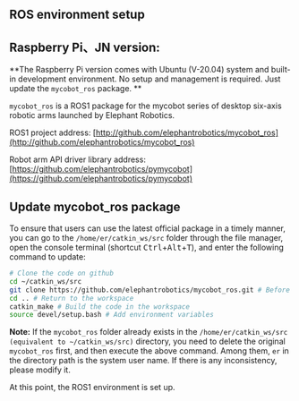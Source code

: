 ## ROS environment setup
## Raspberry Pi、JN version:

**The Raspberry Pi version comes with Ubuntu (V-20.04) system and built-in development environment. No setup and management is required. Just update the `mycobot_ros` package. **

`mycobot_ros` is a ROS1 package for the mycobot series of desktop six-axis robotic arms launched by Elephant Robotics.

ROS1 project address: [http://github.com/elephantrobotics/mycobot_ros](http://github.com/elephantrobotics/mycobot_ros)

Robot arm API driver library address: [https://github.com/elephantrobotics/pymycobot](https://github.com/elephantrobotics/pymycobot)

## Update mycobot_ros package

To ensure that users can use the latest official package in a timely manner, you can go to the `/home/er/catkin_ws/src` folder through the file manager, open the console terminal (shortcut <kbd>Ctrl</kbd>+<kbd>Alt</kbd>+<kbd>T</kbd>), and enter the following command to update:

```bash
# Clone the code on github
cd ~/catkin_ws/src
git clone https://github.com/elephantrobotics/mycobot_ros.git # Before deciding whether to execute this command, please check the following note
cd .. # Return to the workspace
catkin_make # Build the code in the workspace
source devel/setup.bash # Add environment variables
```

**Note:** If the `mycobot_ros` folder already exists in the `/home/er/catkin_ws/src (equivalent to ~/catkin_ws/src)` directory, you need to delete the original `mycobot_ros` first, and then execute the above command. Among them, `er` in the directory path is the system user name. If there is any inconsistency, please modify it.

At this point, the ROS1 environment is set up.